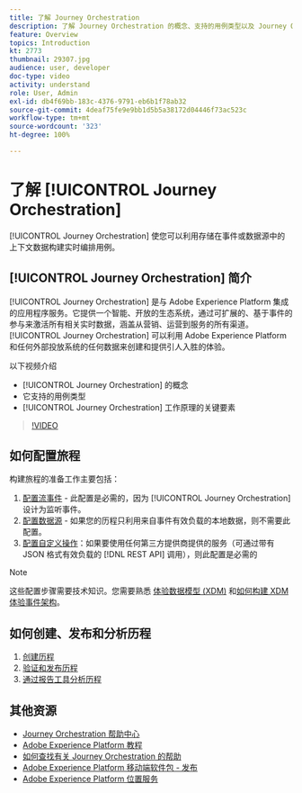 ```yaml
---
title: 了解 Journey Orchestration
description: 了解 Journey Orchestration 的概念、支持的用例类型以及 Journey Orchestration 如何工作的关键要素。
feature: Overview
topics: Introduction
kt: 2773
thumbnail: 29307.jpg
audience: user, developer
doc-type: video
activity: understand
role: User, Admin
exl-id: db4f69bb-183c-4376-9791-eb6b1f78ab32
source-git-commit: 4deaf75fe9e9bb1d5b5a38172d04446f73ac523c
workflow-type: tm+mt
source-wordcount: '323'
ht-degree: 100%

---
```


# 了解 [!UICONTROL Journey Orchestration]

[!UICONTROL Journey Orchestration] 使您可以利用存储在事件或数据源中的上下文数据构建实时编排用例。

## [!UICONTROL Journey Orchestration] 简介

[!UICONTROL Journey Orchestration] 是与 Adobe Experience Platform 集成的应用程序服务。它提供一个智能、开放的生态系统，通过可扩展的、基于事件的参与来激活所有相关实时数据，涵盖从营销、运营到服务的所有渠道。[!UICONTROL Journey Orchestration] 可以利用 Adobe Experience Platform 和任何外部投放系统的任何数据来创建和提供引人入胜的体验。

以下视频介绍

* [!UICONTROL Journey Orchestration] 的概念
* 它支持的用例类型
* [!UICONTROL Journey Orchestration] 工作原理的关键要素

>[!VIDEO](https://video.tv.adobe.com/v/29307?quality=12)

## 如何配置旅程

构建旅程的准备工作主要包括：

1. [配置流事件](/help/configuring-journey-orchestration/configure-streaming-events.md) - 此配置是必需的，因为 [!UICONTROL Journey Orchestration] 设计为监听事件。
1. [配置数据源](/help/configuring-journey-orchestration/configure-data-sources.md) - 如果您的历程只利用来自事件有效负载的本地数据，则不需要此配置。
1. [配置自定义操作](/help/configuring-journey-orchestration/configure-actions.md)：如果要使用任何第三方提供商提供的服务（可通过带有 JSON 格式有效负载的 [!DNL REST API] 调用），则此配置是必需的

>[!NOTE]
>
>这些配置步骤需要技术知识。您需要熟悉 [体验数据模型 (XDM)](https://experienceleague.adobe.com/docs/platform-learn/tutorials/schemas/schemas-and-experience-data-model.html?lang=zh-Hans) 和[如何构建 XDM 体验事件架构](https://experienceleague.adobe.com/docs/platform-learn/tutorials/schemas/create-schemas.html?lang=zh-Hans)。

## 如何创建、发布和分析历程

1. [创建历程](/help/building-a-journey/creating-a-journey.md)
1. [验证和发布历程](/help/validate-and-publish-a-journey.md)
1. [通过报告工具分析历程](/help/analyze-a-journey-via-reporting-tools.md)

## 其他资源

* [Journey Orchestration 帮助中心](https://experienceleague.adobe.com/docs/journeys/using/journey-orchestration-home.html?lang=zh-Hans)
* [Adobe Experience Platform 教程](https://experienceleague.adobe.com/docs/platform-learn/tutorials/overview.html?lang=zh-Hans)
* [如何查找有关 Journey Orchestration 的帮助](/help/understanding-journey-orchestration.md)
* [Adobe Experience Platform 移动端软件包 - 发布](https://experienceleague.adobe.com/docs/platform-learn/data-collection/mobile-sdk/overview.html?lang=zh-Hans)
* [Adobe Experience Platform 位置服务](https://experienceleague.adobe.com/docs/places/using/home.html?lang=zh-Hans)
